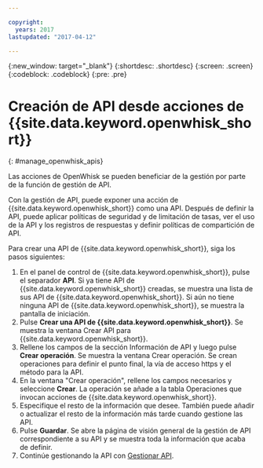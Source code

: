 ```yaml
---

copyright:
  years: 2017
lastupdated: "2017-04-12"

---
```



{:new_window: target="_blank"}
{:shortdesc: .shortdesc}
{:screen: .screen}
{:codeblock: .codeblock}
{:pre: .pre}

# Creación de API desde acciones de {{site.data.keyword.openwhisk_short}}
{: #manage_openwhisk_apis}

Las acciones de OpenWhisk se pueden beneficiar de la gestión por parte de la función de gestión de API. 

Con la gestión de API, puede exponer una acción de {{site.data.keyword.openwhisk_short}} como una API. Después de definir la API, puede aplicar políticas de seguridad y de limitación de tasas, ver el uso de la API y los registros de respuestas y definir políticas de compartición de API.   

Para crear una API de {{site.data.keyword.openwhisk_short}}, siga los pasos siguientes:

1. En el panel de control de {{site.data.keyword.openwhisk_short}}, pulse el separador **API**. Si ya tiene API de {{site.data.keyword.openwhisk_short}} creadas, se muestra una lista de sus API de {{site.data.keyword.openwhisk_short}}. Si aún no tiene ninguna API de {{site.data.keyword.openwhisk_short}}, se muestra la pantalla de iniciación.  
2. Pulse **Crear una API de {{site.data.keyword.openwhisk_short}}**. Se muestra la ventana Crear API para {{site.data.keyword.openwhisk_short}}.  
3. Rellene los campos de la sección Información de API y luego pulse **Crear operación**. Se muestra la ventana Crear operación. Se crean operaciones para definir el punto final, la vía de acceso https y el método para la API. 
4. En la ventana "Crear operación", rellene los campos necesarios y seleccione **Crear**. La operación se añade a la tabla Operaciones que invocan acciones de {{site.data.keyword.openwhisk_short}}. 
5. Especifique el resto de la información que desee. También puede añadir o actualizar el resto de la información más tarde cuando gestione las API. 
6. Pulse **Guardar**. Se abre la página de visión general de la gestión de API correspondiente a su API y se muestra toda la información que acaba de definir. 
7. Continúe gestionando la API con [Gestionar API](manage_apis.html).

